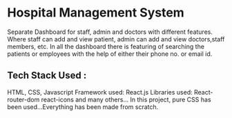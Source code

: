 # Hospital Management System
Separate Dashboard for staff, admin and doctors with different features.
Where staff can add and view patient,
admin can add and view doctors,staff members, etc.
In all the dashboard there is featuring of searching the patients or employees with the help of either their phone no. or email id.
## Tech Stack Used :
HTML, CSS, Javascript
Framework used: React.js
Libraries used:
React-router-dom
react-icons
and many others...
In this project, pure CSS has been used...Everything has been made from scratch.
